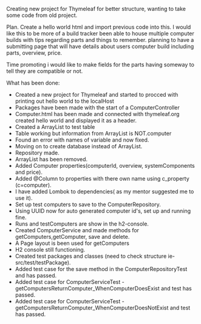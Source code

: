 Creating new project for Thymeleaf
for better structure, wanting to take some code from old project.

Plan.
Create a hello world html and import previous code into this.
I would like this to be more of a build tracker been able to house multiple computer builds with tips regarding
  parts and things to remember.
planning to have a submitting page that will have details about users computer build including parts, overview, price.

Time promoting i would like to make fields for the parts having someway to tell they are compatible or not.


What has been done:
- Created a new project for Thymeleaf and started to procced with printing out hello world to the localHost
- Packages have been made with the start of a ComputerController
- Computer.html has been made and connected with thymeleaf.org
    created hello world and displayed it as a header.
- Created a ArrayList to test table
- Table working but information from ArrayList is NOT.computer
- Found an error with names of variable and now fixed.
- Moving on to create database instead of ArrayList.
- Repository made.
- ArrayList has been removed.
- Added Computer properties(computerId, overview, systemComponents and price).
- Added @Column to properties with there own name using c_property (c=computer).
- I have added Lombok to dependencies( as my mentor suggested me to use it).
- Set up test computers to save to the ComputerRepository.
- Using UUID now for auto generated computer id's, set up and running fine.
- Runs and testComputers are show in the h2-console.
- Created ComputerService and made methods for getComputers,getComputer, save and delete.
- A Page layout is been used for getComputers
- H2 console still functioning.
- Created test packages and classes (need to check structure ie- src/test/testPackage).
- Added test case for the save method in the ComputerRepositoryTest and has passed.
- Added test case for ComputerServiceTest - getComputersReturnComputer_WhenComputerDoesExist and test has passed.
- Added test case for ComputerServiceTest - getComputersReturnComputer_WhenComputerDoesNotExist and test has passed.